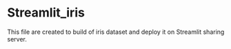 # Streamlit_iris
This file are created to build of iris dataset and deploy it on Streamlit sharing server.
